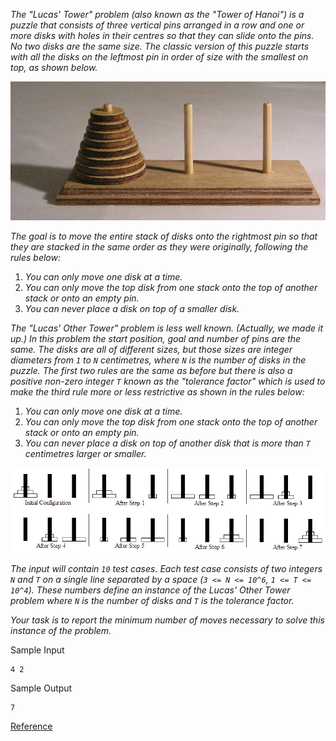 
*The "Lucas' Tower" problem (also known as the "Tower of Hanoi") is a puzzle that consists of three vertical pins arranged in a row and one or more disks with holes in their centres so that they can slide onto the pins. No two disks are the same size. The classic version of this puzzle starts with all the disks on the leftmost pin in order of size with the smallest on top, as shown below.*

![alt text](towers_of_hanoi_1.jpg "Tower of Hanoi 1")

*The goal is to move the entire stack of disks onto the rightmost pin so that they are stacked in the same order as they were originally, following the rules below:*

1. *You can only move one disk at a time.*
2. *You can only move the top disk from one stack onto the top of another stack or onto an empty pin.*
3. *You can never place a disk on top of a smaller disk.*

*The "Lucas' Other Tower" problem is less well known. (Actually, we made it up.) In this problem the start position, goal and number of pins are the same. The disks are all of different sizes, but those sizes are integer diameters from `1` to `N` centimetres, where `N` is the number of disks in the puzzle. The first two rules are the same as before but there is also a positive non-zero integer `T` known as the "tolerance factor" which is used to make the third rule more or less restrictive as shown in the rules below:*

1. *You can only move one disk at a time.*
2. *You can only move the top disk from one stack onto the top of another stack or onto an empty pin.*
3. *You can never place a disk on top of another disk that is more than `T` centimetres larger or smaller.*

![alt text](towers_of_hanoi_2.jpg "Tower of Hanoi 2")

*The input will contain `10` test cases. Each test case consists of two integers `N` and `T` on a single line separated by a space (`3 <= N <= 10^6`,  `1 <= T <= 10^4`). These numbers define an instance of the Lucas' Other Tower problem where `N` is the number of disks and `T` is the tolerance factor.*

*Your task is to report the minimum number of moves necessary to solve this instance of the problem.*

Sample Input
```
4 2
```

Sample Output
```
7
```
[Reference](https://dmoj.ca/problem/ecoo15r2p3)